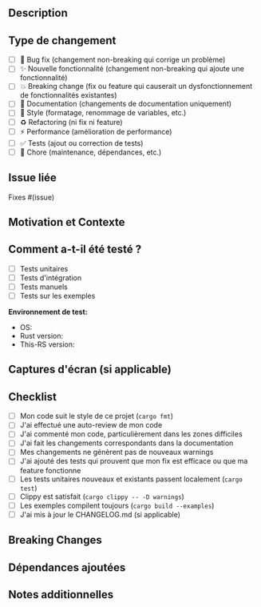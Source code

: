 ## Description

<!-- Décrivez vos changements en détail -->

## Type de changement

<!-- Cochez les cases appropriées avec [x] -->

- [ ] 🐛 Bug fix (changement non-breaking qui corrige un problème)
- [ ] ✨ Nouvelle fonctionnalité (changement non-breaking qui ajoute une fonctionnalité)
- [ ] 💥 Breaking change (fix ou feature qui causerait un dysfonctionnement de fonctionnalités existantes)
- [ ] 📝 Documentation (changements de documentation uniquement)
- [ ] 🎨 Style (formatage, renommage de variables, etc.)
- [ ] ♻️ Refactoring (ni fix ni feature)
- [ ] ⚡ Performance (amélioration de performance)
- [ ] ✅ Tests (ajout ou correction de tests)
- [ ] 🔧 Chore (maintenance, dépendances, etc.)

## Issue liée

<!-- Si applicable, référencez l'issue avec #numero -->
Fixes #(issue)

## Motivation et Contexte

<!-- Pourquoi ce changement est-il nécessaire ? Quel problème résout-il ? -->

## Comment a-t-il été testé ?

<!-- Décrivez les tests que vous avez effectués -->

- [ ] Tests unitaires
- [ ] Tests d'intégration
- [ ] Tests manuels
- [ ] Tests sur les exemples

**Environnement de test:**
- OS: 
- Rust version: 
- This-RS version: 

## Captures d'écran (si applicable)

<!-- Ajoutez des captures d'écran pour démontrer les changements visuels -->

## Checklist

<!-- Cochez toutes les cases applicables avec [x] -->

- [ ] Mon code suit le style de ce projet (`cargo fmt`)
- [ ] J'ai effectué une auto-review de mon code
- [ ] J'ai commenté mon code, particulièrement dans les zones difficiles
- [ ] J'ai fait les changements correspondants dans la documentation
- [ ] Mes changements ne génèrent pas de nouveaux warnings
- [ ] J'ai ajouté des tests qui prouvent que mon fix est efficace ou que ma feature fonctionne
- [ ] Les tests unitaires nouveaux et existants passent localement (`cargo test`)
- [ ] Clippy est satisfait (`cargo clippy -- -D warnings`)
- [ ] Les exemples compilent toujours (`cargo build --examples`)
- [ ] J'ai mis à jour le CHANGELOG.md (si applicable)

## Breaking Changes

<!-- Si breaking change, décrivez l'impact et le chemin de migration -->

## Dépendances ajoutées

<!-- Listez les nouvelles dépendances ajoutées, si applicable -->

## Notes additionnelles

<!-- Toute autre information pertinente pour les reviewers -->
